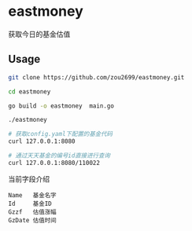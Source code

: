 # eastmoney
获取今日的基金估值

## Usage

```bash
git clone https://github.com/zou2699/eastmoney.git

cd eastmoney

go build -o eastmoney  main.go

./eastmoney
```

```bash
# 获取config.yaml下配置的基金代码
curl 127.0.0.1:8080

# 通过天天基金的编号id直接进行查询
curl 127.0.0.1:8080/110022
```

当前字段介绍
```
Name   基金名字
Id     基金ID
Gzzf   估值涨幅
GzDate 估值时间
```